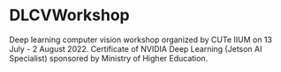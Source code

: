 # DLCVWorkshop
Deep learning computer vision workshop organized by CUTe IIUM on 13 July - 2 August 2022. Certificate of NVIDIA Deep Learning (Jetson AI Specialist) sponsored by Ministry of Higher Education.
